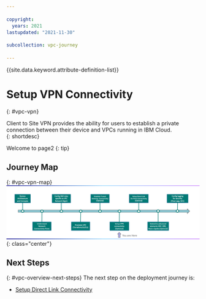 ```yaml
---

copyright:
  years: 2021
lastupdated: "2021-11-30"

subcollection: vpc-journey

---
```


{{site.data.keyword.attribute-definition-list}}

# Setup VPN Connectivity
{: #vpc-vpn}

Client to Site VPN provides the ability for users to establish a private connection between their device and VPCs running in IBM Cloud.  
{: shortdesc}

Welcome to page2
{: tip}

## Journey Map
{: #vpc-vpn-map}
![Architecture](images/vpn/journey-map.png){: class="center"}


## Next Steps
{: #vpc-overview-next-steps}
The next step on the deployment journey is:
* [Setup Direct Link Connectivity](/docs/vpc-journey?topic=vpc-journey-vpc-directlink)
